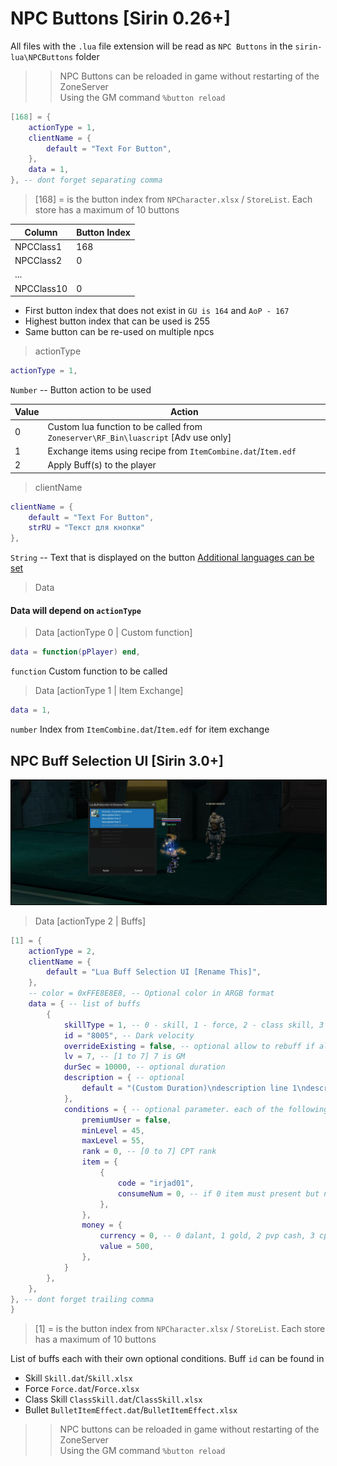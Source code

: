 # NPC Buttons [Sirin 0.26+]

All files with the `.lua` file extension will be read as `NPC Buttons` in the `sirin-lua\NPCButtons` folder

>> NPC Buttons can be reloaded in game without restarting of the ZoneServer \
>> Using the GM command `%button reload`

```lua
[168] = {
	actionType = 1,
	clientName = {
		default = "Text For Button",
	},
	data = 1,
}, -- dont forget separating comma
```

> [168] = is the button index from `NPCharacter.xlsx` / `StoreList`. Each store has a maximum of 10 buttons

| Column  | Button Index   |
|---|---|
| NPCClass1  | 168 |
| NPCClass2  | 0 |
| ...  |  |
| NPCClass10  | 0 |

- First button index that does not exist in `GU is 164` and `AoP - 167`
- Highest button index that can be used is 255  
- Same button can be re-used on multiple npcs

> actionType
```lua
actionType = 1,
```
`Number` -- Button action to be used

| Value  | Action   |
|---|---|
| 0  | Custom lua function to be called from `Zoneserver\RF_Bin\luascript` [Adv use only]  |
| 1   | Exchange items using recipe from `ItemCombine.dat`/`Item.edf`  |
| 2   | Apply Buff(s) to the player |


> clientName
```lua
clientName = {
    default = "Text For Button",
    strRU = "Текст для кнопки"
},
```
`String` -- Text that is displayed on the button  [Additional languages can be set](scriptlocal)



> Data

#### Data will depend on `actionType` ####

> Data [actionType 0 | Custom function]
```lua
data = function(pPlayer) end,

```
`function` Custom function to be called

> Data [actionType 1 | Item Exchange]
```lua
data = 1,
```
`number` Index from `ItemCombine.dat`/`Item.edf` for item exchange

## NPC Buff Selection UI [Sirin 3.0+]

<img style="border:1px solid black" src="img/sirin_buffui.jpg"/>


> Data [actionType 2 | Buffs]
```lua
[1] = {
	actionType = 2,
	clientName = {
		default = "Lua Buff Selection UI [Rename This]",
	},
	-- color = 0xFFE8E8E8, -- Optional color in ARGB format
	data = { -- list of buffs
		{
			skillType = 1, -- 0 - skill, 1 - force, 2 - class skill, 3 - bullet
			id = "8005", -- Dark velocity
			overrideExisting = false, -- optional allow to rebuff if already have same effect applied
			lv = 7, -- [1 to 7] 7 is GM
			durSec = 10000, -- optional duration
			description = { -- optional
				default = "(Custom Duration)\ndescription line 1\ndescription line 2\ndescription line 3",
			},
			conditions = { -- optional parameter. each of the following parameters are optional
				premiumUser = false,
				minLevel = 45,
				maxLevel = 55,
				rank = 0, -- [0 to 7] CPT rank
				item = {
					{
						code = "irjad01",
						consumeNum = 0, -- if 0 item must present but not consumed
					},
				},
				money = {
					currency = 0, -- 0 dalant, 1 gold, 2 pvp cash, 3 cpt, 4 processing point, 5 huncting point, 6 golden point
					value = 500,
				},
			}
		},
	},
}, -- dont forget trailing comma
}
```
> [1] = is the button index from `NPCharacter.xlsx` / `StoreList`. Each store has a maximum of 10 buttons

List of buffs each with their own optional conditions. Buff `id` can be found in

* Skill 		`Skill.dat`/`Skill.xlsx`
* Force 		`Force.dat`/`Force.xlsx`
* Class Skill 	`ClassSkill.dat`/`ClassSkill.xlsx`
* Bullet 		`BulletItemEffect.dat`/`BulletItemEffect.xlsx`

>> NPC buttons can be reloaded in game without restarting of the ZoneServer \
>> Using the GM command `%button reload`
